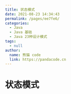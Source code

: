 ```yaml
---
title: 状态模式
date: 2021-08-23 14:34:43
permalink: /pages/ee7fe6/
categories: 
  - Java
  - Java 基础
  - Java 23种设计模式
tags: 
  - null
author: 
  name: 熊猫 code
  link: https://pandacode.cn
---
```


# 状态模式